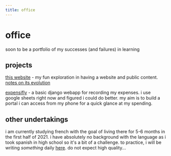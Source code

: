 ```yaml
---
title: office
---
```


# office


soon to be a portfolio of my successes (and failures) in learning  


## projects
[this website](/) - my fun exploration in having a website and public content. [notes on its evolution](website)  


[expensifly](https://github.com/forgxyz/expensifly) - a basic django webapp for recording my expenses. i use google sheets right now and figured i could do better. my aim is to build a portal i can access from my phone for a quick glance at my spending.  


## other undertakings
i am currently studying french with the goal of living there for 5-6 months in the first half of 2021. i have absolutely no background with the language as i took spanish in high school so it's a bit of a challenge. to practice, i will be writing *something* daily [here](french). do not expect high quality...  
